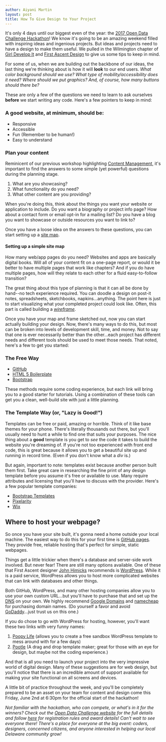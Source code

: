 ```yaml
---
author: Aiyani Martin
layout: post
title: How To Give Design to Your Project
---
```


It's only 4 days until our biggest even of the year: the [2017 Open Data Challenge Hackathon](https://open-data-delaware.ticketleap.com/open-data-challenge-hackathon/details)! We know it's going to be an amazing weekend filled with inspiring ideas and ingenious projects. But ideas and projects need to have a design to make them useful.  We pulled in the Wilmington chapter of [Girl Develop It](https://www.girldevelopit.com/chapters/wilmington) and [First Ascent Design](http://firstascentdesign.com/) to give us some tips to keep in mind.  
 
For some of us, when we are building out the backbone of our ideas, the last thing we're thinking about is how it will **look** to our end users. _What color background should we use? What type of mobility/accessibility does it need? Where should we put graphics? And, of course, how many buttons should there be?_
 
These are only a few of the questions we need to learn to ask ourselves **before** we start writing any code.  Here's a few pointers to keep in mind:
 
### A good website, at minimum, should be:
* Responsive
* Accessible
* Fun (Remember to be human!)
* Easy to understand
 
### Plan your content
 
Reminicent of our previous workshop highlighting [Content Management](http://www.opendatadelaware.com/blog/Content-Strategy/), it's important to find the answers to some simple (yet powerful) questions during the planning stage.
 
1. What are you showcasing?
2. What functionality do you need?
3. What other content are you providing? 
 
When you're doing this, think about the things you want your website or application to include.  Do you want a biography or project info page? How about a contact form or email opt-in for a mailing list? Do you have a blog you want to showcase or outside resources you want to link to? 
 
Once you have a loose idea on the answers to these questions, you can start setting up a [site map](https://www.kohactive.com/blog/building-sitemaps/). 
 
#### Setting up a simple site map
 
How many web/app pages do you need? Websites and apps are basically digital books. Will all of your content fit on a one-page report, or would it be better to have multiple pages that work like chapters? And if you do have multiple pages, how will they relate to each other for a fluid easy-to-follow transition? 
 
The great thing about this type of planning is that it can all be done by hand--no tech experience required.  You can doodle a design on post-it notes, spreadsheets, sketchbooks, napkins...anything.  The point here is just to start visualizing what your completed project could look like. Often, this part is called building a *[wireframe](https://webdesign.tutsplus.com/articles/a-beginners-guide-to-wireframing--webdesign-7399)*.  
 
Once you have your map and frame sketched out, now you can start actually building your design.  Now, there's many ways to do this, but most can be broken into levels of development skill, time, and money.  Not to say that one is ever necessarily better than the other...each project has different needs and different tools should be used to meet those needs.  That noted, here's a few to get you started: 
 
### The Free Way
 
* [GitHub](https://try.github.io/levels/1/challenges/1)
* [HTML 5 Boilerplate](https://html5boilerplate.com/ )
* [Bootstrap](https://getbootstrap.com/ )
 
These methods require some coding experience, but each link will bring you to a good starter for tutorials.  Using a combination of these tools can get you a clean, well-build site with just a little planning. 
 
### The Template Way (or, "Lazy is Good!")
 
Templates can be free or paid, amazing or horrible.  Think of it like base themes for your phone.  There's literally thousands out there, but you'll usually need to hunt a while to find one that suits your purposes.  The nice thing about a **good** template is you get to _see_ the code it takes to build the website you're dreaming of.  If you're not too experienced with front end code, this is great because it allows you to get a beautiful site up and running in record time. (Even if you don't know what a _div_ is.)  
 
But again, important to note: templates exist because another person built them first.  Take great care in researching the fine print of any design template before you assume it's free or available to use.  Many require attributes and licensing that you'll have to discuss with the provider. Here's a few popular template companies:
 
* [Bootstrap Templates](https://startbootstrap.com/template-categories/all/)
* [Pixelarity](https://pixelarity.com/)
* [Wix](http://www.wix.com/website/templates)
 
## Where to host your webpage?
 
So once you have your site built, it's gonna need a home outside your local machine.  The easiest way to do this for your first time is [GitHub pages](https://pages.github.com/). They provide free, reliable hosting that's perfect for simple, static webpages. 
 
Things get a little trickier when there's a database and server-side work involved.  But never fear! There are still many options available.  One of these that First Ascent designer [John Himicks](https://twitter.com/johnhimics) recommends is [WordPress](https://wordpress.com/com-vs-org/).  While it is a paid service, WordPress allows you to host more complicated websites that can link with databases and other things.  
 
Both GitHub, WordPress, and many other hosting companies allow you to use your own custom URL...but you'll have to purchase that and set up the [DNS](https://developers.google.com/speed/public-dns/) on your own.  We highly recommend [Google Domains](https://domains.google/#/) and [namecheap](https://www.namecheap.com/) for purchasing domain names. (Do yourself a favor and avoid [GoDaddy](https://www.godaddy.com/)...just trust us on this one.)
 
If you do chose to go with WordPress for hosting, however, you'll want these two links with very funny names:
 
1. [Poopy Life](http://poopy.life/) (allows you to create a free sandbox WordPress template to mess around with for a few days)
2. [Pootle](https://wordpress.org/plugins/pootle-page-builder/) (A drag and drop template maker; great for those with an eye for design, but maybe not the coding experience.)
 
And that is all you need to launch your project into the very impressive world of digital design.  Many of these suggestions are for web design, but you'll notice that there is an incredible amount of support available for making your site functional on all screens and devices.  
 
A little bit of practice throughout the week, and you'll be completely prepared to be an asset on your team for content and design come this Friday, June 2nd at 6:30pm for the official start of the hackathon!  
 
_Not familiar with the hackathon, who can compete, or what's in it for the winners? Check out the [Open Data Challenge website](http://opendatachallenge.com/) for the full details and follow [here](https://open-data-delaware.ticketleap.com/open-data-challenge-hackathon/) for registration rules and award details!  Can't wait to see everyone there!  There's a place for everyone at the big event: coders, designers, concerned citizens, and anyone interested in helping our local Delaware community grow!_
 
